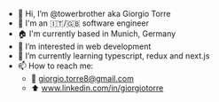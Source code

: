 - 👋 Hi, I’m @towerbrother aka Giorgio Torre
- :round_pushpin: I'm an :it:/:gb: software engineer 
- :house: I'm currently based in Munich, Germany
- 👀 I’m interested in web development
- 🌱 I’m currently learning typescript, redux and next.js
- 📫 How to reach me:
  - :email: giorgio.torre8@gmail.com
  - :arrow_up: www.linkedin.com/in/giorgiotorre
